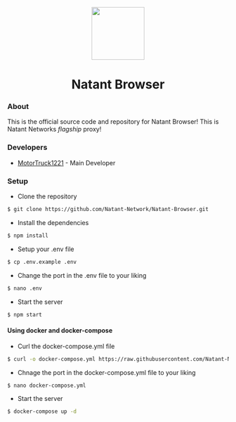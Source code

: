 <p align="center">
<img width="120px" src="https://github.com/Natant-Network/.github/raw/main/NATANT.png">
</p>

<h1 align="center">Natant Browser</h1>

### About
This is the official source code and repository for Natant Browser! This is Natant Networks *flagship* proxy!

### Developers
- [MotorTruck1221](https://github.com/motortruck1221) - Main Developer

### Setup
- Clone the repository
```bash
$ git clone https://github.com/Natant-Network/Natant-Browser.git
```
- Install the dependencies
```bash
$ npm install
```
- Setup your .env file
```bash
$ cp .env.example .env
```
- Change the port in the .env file to your liking
```bash
$ nano .env
```
- Start the server
```bash
$ npm start
```
#### Using docker and docker-compose
- Curl the docker-compose.yml file
```bash
$ curl -o docker-compose.yml https://raw.githubusercontent.com/Natant-Network/Natant-Browser/main/docker-compose.yml
```
- Chnage the port in the docker-compose.yml file to your liking
```bash
$ nano docker-compose.yml
```
- Start the server
```bash
$ docker-compose up -d
```
